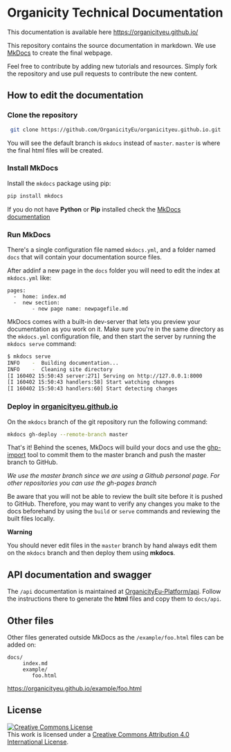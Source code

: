 Organicity Technical Documentation
==================================

This documentation is available here https://organicityeu.github.io/

This repository contains the source documentation in markdown. We use [MkDocs](
http://www.mkdocs.org/) to create the final webpage. 

Feel free to contribute by adding new tutorials and resources. Simply fork the repository and use pull requests to contribute the new content.

## How to edit the documentation

### Clone the repository

```bash
 git clone https://github.com/OrganicityEu/organicityeu.github.io.git
```
You will see the default branch is `mkdocs` instead of `master`. `master` is where the final html files will be created.

### Install MkDocs

Install the `mkdocs` package using pip:

```bash
pip install mkdocs
```

If you do not have **Python** or **Pip** installed check the [MkDocs documentation](http://www.mkdocs.org/#installation)


### Run MkDocs

There's a single configuration file named `mkdocs.yml`, and a folder named
`docs` that will contain your documentation source files. 

After addinf a new page in the `docs` folder you will need to edit the index at `mkdocs.yml` like:

```
pages:
  -  home: index.md
  -  new section:
		- new page name: newpagefile.md
```

MkDocs comes with a built-in dev-server that lets you preview your documentation
as you work on it. Make sure you're in the same directory as the `mkdocs.yml`
configuration file, and then start the server by running the `mkdocs serve`
command:

```bash
$ mkdocs serve
INFO    -  Building documentation...
INFO    -  Cleaning site directory
[I 160402 15:50:43 server:271] Serving on http://127.0.0.1:8000
[I 160402 15:50:43 handlers:58] Start watching changes
[I 160402 15:50:43 handlers:60] Start detecting changes
```

### Deploy in [organicityeu.github.io](https://organicityeu.github.io/)

On the `mkdocs` branch of the git repository run the following command:

```sh
mkdocs gh-deploy --remote-branch master
```

That's it! Behind the scenes, MkDocs will build your docs and use the [ghp-import]
tool to commit them to the master branch and push the master branch to
GitHub.

*We use the master branch since we are using a Github personal page. For other repositories you can use the gh-pages branch*

Be aware that you will not be able to review the built site before it is pushed
to GitHub. Therefore, you may want to verify any changes you make to the docs
beforehand by using the `build` or `serve` commands and reviewing the built
files locally.

**Warning**

You should never edit files in the `master` branch by hand always edit them on the `mkdocs` branch and then deploy them using **mkdocs**.

[GitHub]: https://github.com/
[GitHub Pages]: https://pages.github.com/
[ghp-import]: https://github.com/davisp/ghp-import

## API documentation and swagger

The `/api` documentation is maintained at [OrganicityEu-Platform/api](https://github.com/OrganicityEu-Platform/api). Follow the instructions there to generate the **html** files and copy them to `docs/api`.

## Other files

Other files generated outside MkDocs as the `/example/foo.html` files can be added on:

```
docs/
     index.md
	 example/
	 	foo.html
```

https://organicityeu.github.io/example/foo.html

## License

<a rel="license" href="http://creativecommons.org/licenses/by/4.0/"><img alt="Creative Commons License" style="border-width:0" src="https://i.creativecommons.org/l/by/4.0/88x31.png" /></a><br />This work is licensed under a <a rel="license" href="http://creativecommons.org/licenses/by/4.0/">Creative Commons Attribution 4.0 International License</a>.

